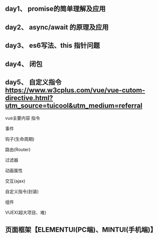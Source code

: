 day1、
promise的简单理解及应用
--------------------------------
day2、
async/await 的原理及应用
--------------------------------
day3、
es6写法、this 指针问题
--------------------------------
day4、
闭包
--------------------------------
day5、
自定义指令
https://www.w3cplus.com/vue/vue-cutom-directive.html?utm_source=tuicool&utm_medium=referral
--------------------------------
vue主要内容
指令

事件

钩子(生命周期)

路由(Router)

过滤器

动画属性

交互(ajax)

自定义指令(封装)

组件

VUEX(超大项目、难)

页面框架【ELEMENTUI(PC端)、MINTUI(手机端)】
------------------------------------------